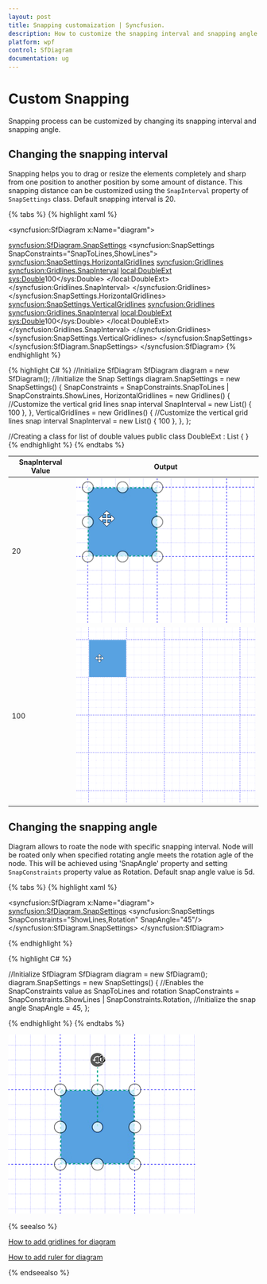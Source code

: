```yaml
---
layout: post
title: Snapping customaization | Syncfusion.
description: How to customize the snapping interval and snapping angle with diagram objects from its default values?
platform: wpf
control: SfDiagram
documentation: ug
---
```

# Custom Snapping

Snapping process can be customized by changing its snapping interval and snapping angle.

## Changing the snapping interval

Snapping helps you to drag or resize the elements completely and sharp from one position to another position by some amount of distance. This snapping distance can be customized using the `SnapInterval` property of `SnapSettings` class. Default snapping interval is 20.

{% tabs %}
{% highlight xaml %}
<!--Initialize SfDiagram-->
<syncfusion:SfDiagram x:Name="diagram">
  <!--Enables the SnapConstraints value as SnapToLines -->
  <syncfusion:SfDiagram.SnapSettings>
    <syncfusion:SnapSettings SnapConstraints="SnapToLines,ShowLines">
      <!--Initialize HorizontalGridlines-->
      <syncfusion:SnapSettings.HorizontalGridlines>
        <syncfusion:Gridlines>
          <!--Initialize SnapInterval value as 100-->
          <syncfusion:Gridlines.SnapInterval>
            <local:DoubleExt>
              <sys:Double>100</sys:Double>
            </local:DoubleExt>
          </syncfusion:Gridlines.SnapInterval>
        </syncfusion:Gridlines>
      </syncfusion:SnapSettings.HorizontalGridlines>
      <!--Initialize VerticalGridlines-->
      <syncfusion:SnapSettings.VerticalGridlines>
        <syncfusion:Gridlines>
          <!--Initialize SnapInterval value as 100-->
          <syncfusion:Gridlines.SnapInterval>
            <local:DoubleExt>
              <sys:Double>100</sys:Double>
            </local:DoubleExt>
          </syncfusion:Gridlines.SnapInterval>
        </syncfusion:Gridlines>
      </syncfusion:SnapSettings.VerticalGridlines>
    </syncfusion:SnapSettings>
  </syncfusion:SfDiagram.SnapSettings>
</syncfusion:SfDiagram>
{% endhighlight %}

{% highlight C# %}
//Initialize SfDiagram
SfDiagram diagram = new SfDiagram();
//Initialize the Snap Settings
diagram.SnapSettings = new SnapSettings()
{
  SnapConstraints = SnapConstraints.SnapToLines | SnapConstraints.ShowLines,
  HorizontalGridlines = new Gridlines()
  {
    //Customize the vertical grid lines snap interval
    SnapInterval = new List<double>() { 100 },
  },
  VerticalGridlines = new Gridlines()
  {
    //Customize the vertical grid lines snap interval
    SnapInterval = new List<double>() { 100 },
  },
};

//Creating a class for list of double values
public class DoubleExt : List<double>
{
}
{% endhighlight %}
{% endtabs %}

| SnapInterval Value  | Output |
|---|---|
| 20 |![Snap to object](Gridlines_images/SnapInterval20.gif) |
| 100 |![Snap to object](Gridlines_images/SnapInterval100.gif) |

## Changing the snapping angle

Diagram allows to roate the node with specific snapping interval. Node will be roated only when specified rotating angle meets the rotation agle of the node. This will be achieved using 'SnapAngle' property and setting `SnapConstraints` property value as Rotation. Default snap angle value is 5d.

{% tabs %}
{% highlight xaml %}
<!--Initialize SfDiagram-->
<syncfusion:SfDiagram x:Name="diagram">
  <syncfusion:SfDiagram.SnapSettings>
    <!--Initialize the snap angle-->
    <syncfusion:SnapSettings SnapConstraints="ShowLines,Rotation" SnapAngle="45"/>
  </syncfusion:SfDiagram.SnapSettings>
</syncfusion:SfDiagram>

{% endhighlight %}

{% highlight C# %}

//Initialize SfDiagram
SfDiagram diagram = new SfDiagram();
diagram.SnapSettings = new SnapSettings()
{
  //Enables the SnapConstraints value as SnapToLines and rotation
  SnapConstraints = SnapConstraints.ShowLines | SnapConstraints.Rotation,
  //Initialize the snap angle
  SnapAngle = 45,
};

{% endhighlight %}
{% endtabs %}

![Snap to object](Gridlines_images/SnapAngle.gif) 

{% seealso %}

[How to add gridlines for diagram](/wpf/sfdiagram/gridlines)

[How to add ruler for diagram](/wpf/sfdiagram/rulers)

{% endseealso %}